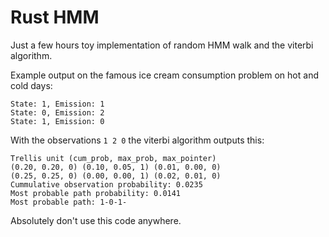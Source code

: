 # Rust HMM

Just a few hours toy implementation of random HMM walk and the viterbi algorithm.

Example output on the famous ice cream consumption problem on hot and cold days:

```
State: 1, Emission: 1
State: 0, Emission: 2
State: 1, Emission: 0
```

With the observations `1 2 0` the viterbi algorithm outputs this:

```
Trellis unit (cum_prob, max_prob, max_pointer)
(0.20, 0.20, 0) (0.10, 0.05, 1) (0.01, 0.00, 0) 
(0.25, 0.25, 0) (0.00, 0.00, 1) (0.02, 0.01, 0) 
Cummulative observation probability: 0.0235
Most probable path probability: 0.0141
Most probable path: 1-0-1-
```

Absolutely don't use this code anywhere.